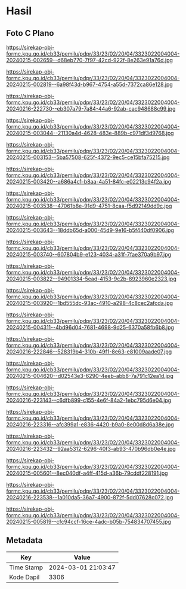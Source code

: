 # Hasil

## Foto C Plano

https://sirekap-obj-formc.kpu.go.id/cb33/pemilu/pdpr/33/23/02/20/04/3323022004004-20240215-002659--d68eb770-7f97-42cd-922f-8e263e91a76d.jpg

https://sirekap-obj-formc.kpu.go.id/cb33/pemilu/pdpr/33/23/02/20/04/3323022004004-20240215-002819--6a98f43d-b967-4754-a55d-7372ca86e128.jpg

https://sirekap-obj-formc.kpu.go.id/cb33/pemilu/pdpr/33/23/02/20/04/3323022004004-20240216-222730--eb307a79-7a84-44a6-92ab-cac948688c99.jpg

https://sirekap-obj-formc.kpu.go.id/cb33/pemilu/pdpr/33/23/02/20/04/3323022004004-20240215-003044--21130a4d-4628-483e-889b-c971df3d9768.jpg

https://sirekap-obj-formc.kpu.go.id/cb33/pemilu/pdpr/33/23/02/20/04/3323022004004-20240215-003153--5ba57508-625f-4372-9ec5-ce15bfa75215.jpg

https://sirekap-obj-formc.kpu.go.id/cb33/pemilu/pdpr/33/23/02/20/04/3323022004004-20240215-003420--a686a4c1-b8aa-4a51-84fc-e02213c94f2a.jpg

https://sirekap-obj-formc.kpu.go.id/cb33/pemilu/pdpr/33/23/02/20/04/3323022004004-20240215-003538--47061b8e-91d9-4751-8caa-f5d92149dd9c.jpg

https://sirekap-obj-formc.kpu.go.id/cb33/pemilu/pdpr/33/23/02/20/04/3323022004004-20240215-003643--18ddb65d-a000-45d9-9e16-b5f440df0906.jpg

https://sirekap-obj-formc.kpu.go.id/cb33/pemilu/pdpr/33/23/02/20/04/3323022004004-20240215-003740--607804b9-e123-4034-a31f-7fae370a9b97.jpg

https://sirekap-obj-formc.kpu.go.id/cb33/pemilu/pdpr/33/23/02/20/04/3323022004004-20240215-003822--94901334-5ead-4153-9c2b-8923960e2323.jpg

https://sirekap-obj-formc.kpu.go.id/cb33/pemilu/pdpr/33/23/02/20/04/3323022004004-20240215-003920--1bd555dc-93ac-4910-a298-4c8cec2afcda.jpg

https://sirekap-obj-formc.kpu.go.id/cb33/pemilu/pdpr/33/23/02/20/04/3323022004004-20240215-004311--4bd96d04-7681-4698-9d25-6370a58fb6b8.jpg

https://sirekap-obj-formc.kpu.go.id/cb33/pemilu/pdpr/33/23/02/20/04/3323022004004-20240216-222846--528319b4-310b-49f1-8e63-e81009aade07.jpg

https://sirekap-obj-formc.kpu.go.id/cb33/pemilu/pdpr/33/23/02/20/04/3323022004004-20240215-004620--d02543e3-6290-4eeb-abb8-7a791c12ea1d.jpg

https://sirekap-obj-formc.kpu.go.id/cb33/pemilu/pdpr/33/23/02/20/04/3323022004004-20240216-223143--c6dfb899-c155-4e6f-84a2-1ebc795d6e04.jpg

https://sirekap-obj-formc.kpu.go.id/cb33/pemilu/pdpr/33/23/02/20/04/3323022004004-20240216-223316--afc399a1-e836-4420-b9a0-8e00d8d6a38e.jpg

https://sirekap-obj-formc.kpu.go.id/cb33/pemilu/pdpr/33/23/02/20/04/3323022004004-20240216-223432--92aa5312-6296-40f3-ab93-470b96db0e4e.jpg

https://sirekap-obj-formc.kpu.go.id/cb33/pemilu/pdpr/33/23/02/20/04/3323022004004-20240215-005601--8ec040df-a4ff-415d-a36b-79cddf228191.jpg

https://sirekap-obj-formc.kpu.go.id/cb33/pemilu/pdpr/33/23/02/20/04/3323022004004-20240216-223538--1a010da5-36a7-4900-872f-5dd07628c072.jpg

https://sirekap-obj-formc.kpu.go.id/cb33/pemilu/pdpr/33/23/02/20/04/3323022004004-20240215-005819--cfc94ccf-16ce-4adc-b05b-754834707455.jpg


## Metadata

| Key        | Value               |
| ---------- | ------------------- |
| Time Stamp | 2024-03-01 21:03:47 |
| Kode Dapil | 3306                |



